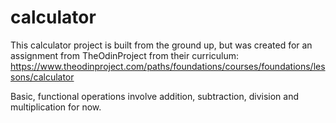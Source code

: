 # calculator
This calculator project is built from the ground up, but was created for an assignment from TheOdinProject from their curriculum: https://www.theodinproject.com/paths/foundations/courses/foundations/lessons/calculator

Basic, functional operations involve addition, subtraction, division and multiplication for now.
